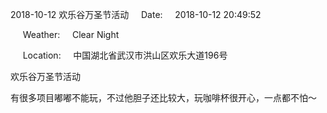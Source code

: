 2018-10-12 欢乐谷万圣节活动     Date:     2018-10-12 20:49:52

     Weather:     Clear Night

     Location:     中国湖北省武汉市洪山区欢乐大道196号

欢乐谷万圣节活动

有很多项目嘟嘟不能玩，不过他胆子还比较大，玩咖啡杯很开心，一点都不怕～
